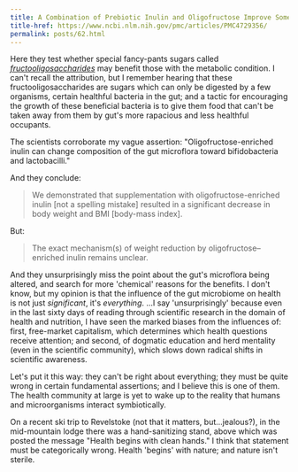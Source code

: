 ```yaml
---
title: A Combination of Prebiotic Inulin and Oligofructose Improve Some of Cardiovascular Disease Risk Factors in Women with Type 2 Diabetes
title-href: https://www.ncbi.nlm.nih.gov/pmc/articles/PMC4729356/
permalink: posts/62.html
---
```


Here they test whether special fancy-pants sugars called <a href="https://en.wikipedia.org/wiki/Fructooligosaccharide">_fructooligosaccharides_</a> may benefit those with the metabolic condition. I can't recall the attribution, but I remember hearing that these fructooligosaccharides are sugars which can only be digested by a few organisms, certain healthful bacteria in the gut; and a tactic for encouraging the growth of these beneficial bacteria is to give them food that can't be taken away from them by gut's more rapacious and less healthful occupants.

The scientists corroborate my vague assertion: "Oligofructose-enriched inulin can change composition of the gut microflora toward bifidobacteria and lactobacilli."

And they conclude:

> We demonstrated that supplementation with oligofructose-enriched inulin [not a spelling mistake] resulted in a significant decrease in body weight and <span class="sc">BMI</span> [body-mass index].

But:

> The exact mechanism(s) of weight reduction by oligofructose–enriched inulin remains unclear.

And they unsurprisingly miss the point about the gut's microflora being altered, and search for more 'chemical' reasons for the benefits. I don't know, but my opinion is that the influence of the gut microbiome on health is not just *significant*, it's *everything*. ...I say 'unsurprisingly' because even in the last sixty days of reading through scientific research in the domain of health and nutrition, I have seen the marked biases from the influences of: first, free-market capitalism, which determines which health questions receive attention; and second, of dogmatic education and herd mentality (even in the scientific community), which slows down radical shifts in scientific awareness.

Let's put it this way: they can't be right about everything; they must be quite wrong in certain fundamental assertions; and I believe this is one of them. The health community at large is yet to wake up to the reality that humans and microorganisms interact symbiotically.

On a recent ski trip to Revelstoke (not that it matters, but...jealous?), in the mid-mountain lodge there was a hand-sanitizing stand, above which was posted the message "Health begins with clean hands." I think that statement must be categorically wrong. Health 'begins' with nature; and nature isn't sterile.